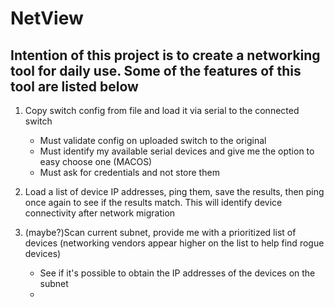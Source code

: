 # NetView

## Intention of this project is to create a networking tool for daily use.  Some of the features of this tool are listed below

1. Copy switch config from file and load it via serial to the connected switch
    - Must validate config on uploaded switch to the original
    - Must identify my available serial devices and give me the option to easy choose one (MACOS)
    - Must ask for credentials and not store them
2. Load a list of device IP addresses, ping them, save the results, then ping once again to see if the results match. 
This will identify device connectivity after network migration


3. (maybe?)Scan current subnet, provide me with a prioritized list of devices (networking vendors appear higher on the list to help find rogue devices)
    - See if it's possible to obtain the IP addresses of the devices on the subnet
    - 



